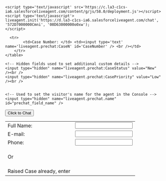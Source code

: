 <html>        
    <a id="liveagent_button_online_573D7000000CnmY" href="javascript://Chat" style="display: none;" onclick="liveagent.startChat('573D7000000CnmY')">Online Chat Content</a>
    <div id="liveagent_button_offline_573D7000000CnmY" style="display: none;">Offline Chat Content</div>
<script type="text/javascript">
    if (!window._laq) { window._laq = []; }
    window._laq.push(function(){liveagent.showWhenOnline('573D7000000CnmY', document.getElementById('liveagent_button_online_573D7000000CnmY'));
    liveagent.showWhenOffline('573D7000000CnmY', document.getElementById('liveagent_button_offline_573D7000000CnmY'));
    });
</script>


    <script type='text/javascript' src='https://c.la3-c1cs-ia6.salesforceliveagent.com/content/g/js/58.0/deployment.js'></script>
    <script type='text/javascript'>
    liveagent.init('https://d.la3-c1cs-ia6.salesforceliveagent.com/chat', '572D7000000Cmni', '00D63000000o0xw');
    </script>

<script type='text/javascript'>
    (function() {
    function handlePageLoad() {
    var endpointMatcher = new RegExp("[\\?\\&]endpoint=([^&#]*)");
    document.getElementById('prechatForm').setAttribute('action',
    decodeURIComponent(endpointMatcher.exec(document.location.search)[1]));
    } if (window.addEventListener) {
    window.addEventListener('load', handlePageLoad, false);
    } else { window.attachEvent('onload', handlePageLoad, false);
    }})();
</script>
 
<!-- Form that gathers information from the chat visitor and sets the values to Live Agent Custom Details used later in the example -->
<div id='prechatForm' style = "align= Center;">
  <table align= 'Center'>
        <tr>
            <td> Full Name: </td><td><input type='text' name='liveagent.prechat:fullName' id='Name' /><br /></td>
        </tr>
        <tr>
            <td>E-mail: </td> <td><input type='text' name='liveagent.prechat:AccountEmail' id='Email__c'  /><br /></td>
        </tr>
        <tr>
            <td>Phone: </td> <td><input type='text' name='liveagent.prechat:AccountPhone' id='Phone'  /> <br /></td>
        </tr>
      <tr>
            <td><br/>Or<br/></td>
        </tr>
  <tr>
            <td><br/>Raised Case already, enter<br/></td>
        </tr>
   
      <tr>
            <td>Case Number: </td> <td><input type='text' name='liveagent.prechat:CaseN' id='CaseNumber' /> <br /></td>
        </tr>
    </table>
 
    <!-- Hidden fields used to set additional custom details -->
    <input type="hidden" name="liveagent.prechat:CaseStatus" value="New" /><br />
    <input type="hidden" name="liveagent.prechat:CasePriority" value="Low" /><br />
     
 
    <!-- Used to set the visitor's name for the agent in the Console -->
    <input type="hidden" name="liveagent.prechat.name" id="prechat_field_name" />
<!-- map: Use the data from prechat form to map it to the Salesforce record's fields -->
<input type="hidden" name="liveagent.prechat.findorcreate.map:Account" value="Name,fullName;Email__c,AccountEmail;Phone,AccountPhone" />
 
<!-- doFind, doCreate and isExactMatch example for a Contact:
    Find a contact whose Email exactly matches the value provided by the customer in the form
    If there's no match, then create a Contact record and set it's First Name, Last Name, Email, and Phone to the values provided by the customer -->
<input type="hidden" name="liveagent.prechat.findorcreate.map.doFind:Account" value="Email__c,true" />
<input type="hidden" name="liveagent.prechat.findorcreate.map.isExactMatch:Account" value="Email__c,true" />
<input type="hidden" name="liveagent.prechat.findorcreate.map.doCreate:Account" value="Name,true;Email__c,true;Phone,true;" />

<!-- If consumer has created already case and has case number with him, will put case number directly and that will search and open the case -->
<input type="hidden" name="liveagent.prechat.findorcreate.map.doFind:Case" value="CaseNumber,true" />
<input type="hidden" name="liveagent.prechat.findorcreate.map.isExactMatch:Case" value="CaseNumber,true" /> 
<!--Mapping case fields with specified chat fields. We can map standard as well as custom fields. -->
<input type="hidden" name="liveagent.prechat.findorcreate.map:Case" value="CaseNumber,CaseN;Subject,CaseSubject;Status,CaseStatus;Priority,CasePriority;" />


<!-- doCreate example for a Case: create a case to attach to the chat, set the Case Subject to the value provided by the customer and set the case's Status and Origin fields -->
<input type="hidden" name="liveagent.prechat.findorcreate.map.doCreate:Case" value="CaseNumber,true;Subject,true;Status,true;Origin,true;Priority,true" />
<!-- linkToEntity: Set the record Contact record, found/created above, as the Contact on the Case that's created -->
<input type="hidden" name="liveagent.prechat.findorcreate.linkToEntity:Account" value="Case,AccountId" /> 
<!-- showOnCreate: Open the Account and Case records as sub-tabs to the chat for the agent in the Console -->
<input type="hidden" name="liveagent.prechat.findorcreate.showOnCreate:Account" value="true" />
<input type="hidden" name="liveagent.prechat.findorcreate.showOnCreate:Case" value="true" /> 
<!-- saveToTranscript: Associates the records found / created, i.e. Account and Case, to the Live Chat Transcript record. -->
<input type="hidden" name="liveagent.prechat.findorcreate.saveToTranscript:Account" value="AccountId" />
<input type="hidden" name="liveagent.prechat.findorcreate.saveToTranscript:Case" value="CaseId" />
<!-- displayToAgent: Hides the case record type from the agent -->
<input type="hidden" name="liveagent.prechat.findorcreate.displayToAgent:CaseRecordType" value="false" />
<!-- searchKnowledge: Searches knowledge article based on the text, this assumes that Knowledge is setup -->
<input type="hidden" name="liveagent.prechat.knowledgeSearch:CaseSubject" value="true" />
 
<!-- Link the Account to the Case -->
<input type= "hidden" name="liveagent.prechat.findorcreate.linkToEntity:Account" value="Case,AccountId" />
 
<input type='submit' value='Click to Chat' id='prechat_submit' />

<style type="text/css">
p {font-weight: bolder }
</style>
</div>
</html>

